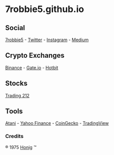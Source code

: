 # 7robbie5.github.io 
## Social
[7robbie5](https://7robbie5.github.io)  -  [Twitter](https://twitter.com/robhonig) - [Instagram](https://www.instagram.com/robbiehonig/) - [Medium](	https://medium.com/@honig.1975)
## Crypto Exchanges
[Binance](https://www.binance.com/en/register?ref=V8W85JLB)  -  [Gate.io](https://www.gate.io/ref/3212385) -  [Hotbit](https://www.hotbit.io/register?ref=1344454)
## Stocks
[Trading 212](https://www.trading212.com/invite/Fg7r2Elz)
## Tools
[Atani](https://atani.com/) - [Yahoo Finance](https://finance.yahoo.com/) - [CoinGecko](https://www.coingecko.com/en) - [TradingView](https://www.tradingview.com/gopro/?share_your_love=electricalBear53304)
### Credits
&reg; 1975 [Honig](http://www.robhonig.com) &trade;
